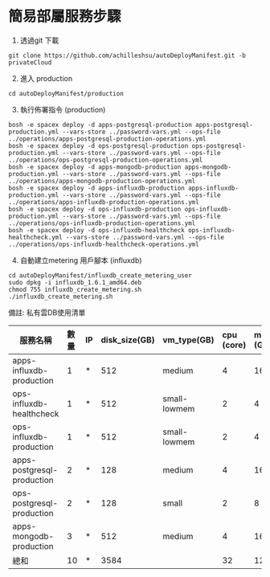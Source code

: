 # 簡易部屬服務步驟

1. 透過git 下載 
```
git clone https://github.com/achilleshsu/autoDeployManifest.git -b privateCloud
``` 
2. 進入 production 
```
cd autoDeployManifest/production
```
3. 執行佈署指令 (production)
```
bosh -e spacex deploy -d apps-postgresql-production apps-postgresql-production.yml --vars-store ../password-vars.yml --ops-file ../operations/apps-postgresql-production-operations.yml
bosh -e spacex deploy -d ops-postgresql-production ops-postgresql-production.yml --vars-store ../password-vars.yml --ops-file ../operations/ops-postgresql-production-operations.yml
bosh -e spacex deploy -d apps-mongodb-production apps-mongodb-production.yml --vars-store ../password-vars.yml --ops-file ../operations/apps-mongodb-production-operations.yml
bosh -e spacex deploy -d apps-influxdb-production apps-influxdb-production.yml --vars-store ../password-vars.yml --ops-file ../operations/apps-influxdb-production-operations.yml
bosh -e spacex deploy -d ops-influxdb-production ops-influxdb-production.yml --vars-store ../password-vars.yml --ops-file ../operations/ops-influxdb-production-operations.yml
bosh -e spacex deploy -d ops-influxdb-healthcheck ops-influxdb-healthcheck.yml --vars-store ../password-vars.yml --ops-file ../operations/ops-influxdb-healthcheck-operations.yml
```

4. 自動建立metering 用戶腳本 (influxdb)
```
cd autoDeployManifest/influxdb_create_metering_user
sudo dpkg -i influxdb_1.6.1_amd64.deb
chmod 755 influxdb_create_metering.sh
./influxdb_create_metering.sh
```


備註: 私有雲DB使用清單

服務名稱 | 數量 | IP | disk_size(GB) | vm_type(GB) | cpu (core) | mem (GB)
---|:-------|:-----|:----|:---|:----|:------
apps-influxdb-production | 1 | * | 512 | medium | 4 | 16
ops-influxdb-healthcheck | 1 | * | 512 | small-lowmem | 2 | 4
ops-influxdb-production | 1 | * | 512 | small-lowmem | 2 | 4
apps-postgresql-production | 2 | * | 128 | medium | 4 | 16
ops-postgresql-production | 2 | * | 128 | small | 2 | 8
apps-mongodb-production | 3 | * | 512 | medium | 4 | 16		
總和 | 10 | * | 3584 | | 32 | 120





